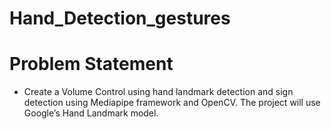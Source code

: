 # Hand_Detection_gestures
# Problem Statement


* Create a Volume Control using hand landmark detection and sign detection using Mediapipe framework and OpenCV. The project will use Google’s Hand Landmark model.

